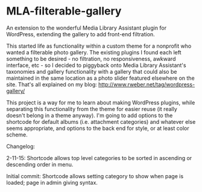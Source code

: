 # MLA-filterable-gallery
An extension to the wonderful Media Library Assistant plugin for WordPress, extending the gallery to add front-end filtration.

This started life as functionality within a custom theme for a nonprofit who wanted a filterable photo gallery. 
The existing plugins I found each left something to be desired - no filtration, no responsiveness, awkward interface, etc - 
so I decided to piggyback onto Media Library Assistant's taxonomies and gallery functionality with a gallery that could also be
maintained in the same location as a photo slider featured elsewhere on the site. That's all explained on my blog: 
http://www.rweber.net/tag/wordpress-gallery/

This project is a way for me to learn about making WordPress plugins, while separating this functionality from the theme 
for easier reuse (it really doesn't belong in a theme anyway). I'm going to add options to the shortcode for default albums 
(i.e. attachment categories) and whatever else seems appropriate, and options to the back end for style, or at
least color scheme.

Changelog:

2-11-15: Shortcode allows top level categories to be sorted in ascending or descending order in menu.

Initial commit: Shortcode allows setting category to show when page is loaded; page in admin giving syntax.
